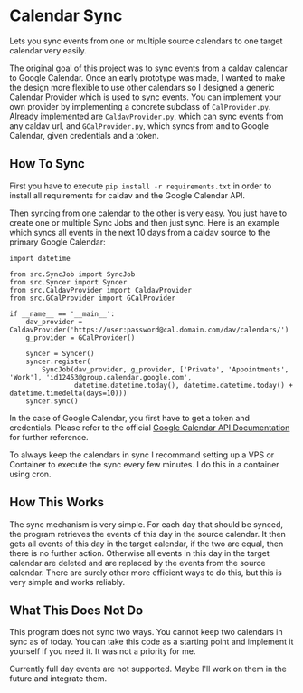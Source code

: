 # Calendar Sync

Lets you sync events from one or multiple source calendars to one target calendar very easily.

The original goal of this project was to sync events from a caldav calendar to Google Calendar. Once an early prototype was made, I wanted to make the design more flexible to use other calendars so I designed a generic Calendar Provider which is used to sync events. You can implement your own provider by implementing a concrete subclass of `CalProvider.py`. Already implemented are `CaldavProvider.py`, which can sync events from any caldav url, and `GCalProvider.py`, which syncs from and to Google Calendar, given credentials and a token.

## How To Sync
First you have to execute `pip install -r requirements.txt` in order to install all requirements for caldav and the Google Calendar API.

Then syncing from one calendar to the other is very easy. You just have to create one or multiple Sync Jobs and then just sync.
Here is an example which syncs all events in the next 10 days from a caldav source to the primary Google Calendar:
```python3
import datetime

from src.SyncJob import SyncJob
from src.Syncer import Syncer
from src.CaldavProvider import CaldavProvider
from src.GCalProvider import GCalProvider

if __name__ == '__main__':
    dav_provider = CaldavProvider('https://user:password@cal.domain.com/dav/calendars/')
    g_provider = GCalProvider()

    syncer = Syncer()
    syncer.register(
        SyncJob(dav_provider, g_provider, ['Private', 'Appointments', 'Work'], 'id12453@group.calendar.google.com',
                datetime.datetime.today(), datetime.datetime.today() + datetime.timedelta(days=10)))
    syncer.sync()
```
In the case of Google Calendar, you first have to get a token and credentials. Please refer to the official [Google Calendar API Documentation](https://developers.google.com/calendar/api/quickstart/python) for further reference.

To always keep the calendars in sync I recommand setting up a VPS or Container to execute the sync every few minutes. I do this in a container using cron.

## How This Works
The sync mechanism is very simple. For each day that should be synced, the program retrieves the events of this day in the source calendar.
It then gets all events of this day in the target calendar, if the two are equal, then there is no further action.
Otherwise all events in this day in the target calendar are deleted and are replaced by the events from the source calendar.
There are surely other more efficient ways to do this, but this is very simple and works reliably.

## What This Does Not Do
This program does not sync two ways. You cannot keep two calendars in sync as of today. You can take this code as a starting point and implement it yourself if you need it. It was not a priority for me.

Currently full day events are not supported. Maybe I'll work on them in the future and integrate them.
